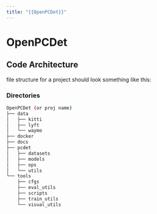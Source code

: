 ```yaml
---
title: "{{OpenPCDet}}"
---
```

# OpenPCDet 

## Code Architecture 
file structure for a project should look something like this:

### Directories
```bash
OpenPCDet (or proj name)
├── data 
│   ├── kitti
│   ├── lyft
│   └── waymo
├── docker
├── docs
├── pcdet
│   ├── datasets
│   ├── models
│   ├── ops
│   └── utils
└── tools
    ├── cfgs
    ├── eval_utils
    ├── scripts
    ├── train_utils
    └── visual_utils
```



